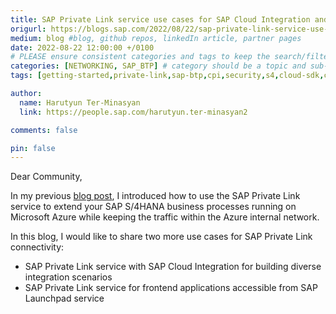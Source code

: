 ```yaml
---
title: SAP Private Link service use cases for SAP Cloud Integration and SAP Launchpad
origurl: https://blogs.sap.com/2022/08/22/sap-private-link-service-use-cases-for-sap-cloud-integration-and-sap-launchpad
medium: blog #blog, github repos, linkedIn article, partner pages
date: 2022-08-22 12:00:00 +/0100
# PLEASE ensure consistent categories and tags to keep the search/filtering meaningful!
categories: [NETWORKING, SAP_BTP] # category should be a topic and sub-category primary product
tags: [getting-started,private-link,sap-btp,cpi,security,s4,cloud-sdk,cap,cf,cloud-connector]     # TAG names should always be lowercase

author:
  name: Harutyun Ter-Minasyan
  link: https://people.sap.com/harutyun.ter-minasyan2

comments: false

pin: false
---
```

Dear Community,

In my previous [blog post](https://blogs.sap.com/2022/06/03/extend-your-business-processes-with-the-new-sap-private-link-service/), I introduced how to use the SAP Private Link service to extend your SAP S/4HANA business processes running on Microsoft Azure while keeping the traffic within the Azure internal network.

In this blog, I would like to share two more use cases for SAP Private Link connectivity:

- SAP Private Link service with SAP Cloud Integration for building diverse integration scenarios
- SAP Private Link service for frontend applications accessible from SAP Launchpad service

